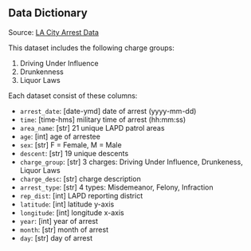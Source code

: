 ## Data Dictionary

Source: [LA City Arrest Data](https://data.lacity.org/A-Safe-City/Arrest-Data-from-2010-to-Present/yru6-6re4)

This dataset includes the following charge groups:

1. Driving Under Influence
2. Drunkenness
3. Liquor Laws 

Each dataset consist of these columns:

- `arrest_date`: [date-ymd] date of arrest (yyyy-mm-dd)
- `time`: [time-hms] military time of arrest (hh:mm:ss)
- `area_name`: [str] 21 unique LAPD patrol areas
- `age`: [int] age of arrestee
- `sex`: [str] F = Female, M = Male
- `descent`: [str] 19 unique descents
- `charge_group`: [str] 3 charges: Driving Under Influence, Drunkeness, Liquor Laws
- `charge_desc`: [str] charge description
- `arrest_type`: [str] 4 types: Misdemeanor, Felony, Infraction
- `rep_dist`: [int] LAPD reporting district
- `latitude`: [int] latitude y-axis
- `longitude`: [int] longitude x-axis
- `year`: [int] year of arrest
- `month`: [str] month of arrest 
- `day`: [str] day of arrest

